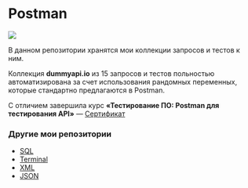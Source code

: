 # Postman
![](https://images.g2crowd.com/uploads/product/image/large_detail/large_detail_fd527e1fc777d9e31b2a28e8d3c959a4/postman.jpg)

В данном репозитории хранятся мои коллекции запросов и тестов к ним.


Коллекция **dummyapi.io** из 15 запросов и тестов польностью автоматизирована за счет использования рандомных переменных, которые стандартно предлагаются в  Postman.


C отличием завершила курс **«Тестирование ПО: Postman для тестирования API»** — [Сертификат](https://stepik.org/certificate/d698a5e7b76e6585d5cbc481ebafb9ee78dac256.pdf?from_mobile_app=true)

### Другие мои репозитории
* [SQL](https://github.com/Sawa-solo/SQL.git)
* [Terminal](https://github.com/Sawa-solo/Terminal.git)
* [XML](https://github.com/Sawa-solo/XML.git)
* [JSON](https://github.com/Sawa-solo/JSON.git)
